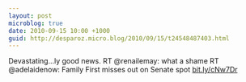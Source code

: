 ```yaml
---
layout: post
microblog: true
date: 2010-09-15 10:00 +1000
guid: http://desparoz.micro.blog/2010/09/15/t24548487403.html
---
```

Devastating...ly good news. RT @renailemay: what a shame RT @adelaidenow: Family First misses out on Senate spot [bit.ly/cNw7Dr](http://bit.ly/cNw7Dr)
